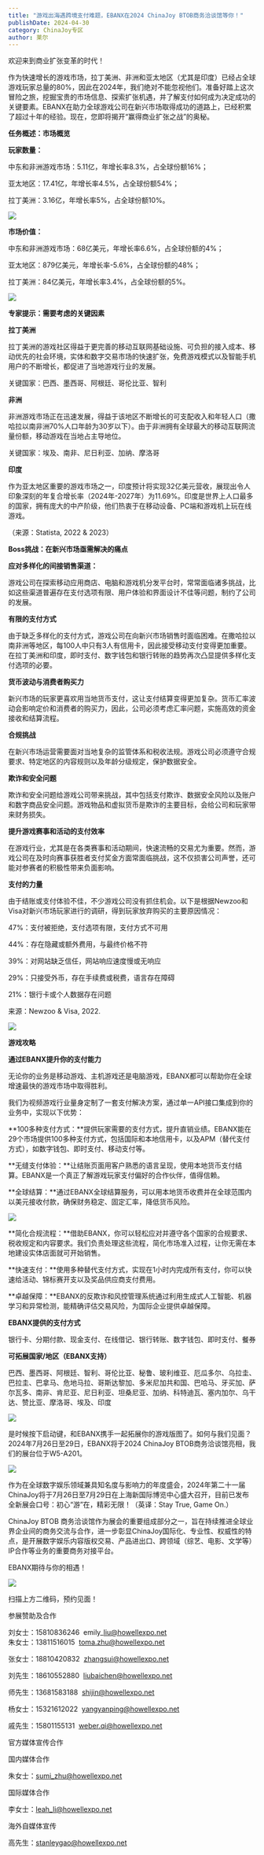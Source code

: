 ```yaml
---
title: "游戏出海遇跨境支付难题，EBANX在2024 ChinaJoy BTOB商务洽谈馆等你！"
publishDate: 2024-04-30
category: ChinaJoy专区
author: 莱尔
---
```


欢迎来到商业扩张变革的时代！

作为快速增长的游戏市场，拉丁美洲、非洲和亚太地区（尤其是印度）已经占全球游戏玩家总量的80%，因此在2024年，我们绝对不能忽视他们。准备好踏上这次冒险之旅，挖掘宝贵的市场信息、探索扩张机遇，并了解支付如何成为决定成功的关键要素。EBANX在助力全球游戏公司在新兴市场取得成功的道路上，已经积累了超过十年的经验。现在，您即将揭开“赢得商业扩张之战”的奥秘。

**任务概述：市场概览**

**玩家数量：**

中东和非洲游戏市场：5.11亿，年增长率8.3%，占全球份额16%；

亚太地区：17.41亿，年增长率4.5%，占全球份额54%；

拉丁美洲：3.16亿，年增长率5%，占全球份额10%。

![](https://ec-net-1251389766.cos.ap-shanghai.myqcloud.com/wp-content/uploads/2024/04/20240430132408597-1024x520.jpg)

**市场价值：**

中东和非洲游戏市场：68亿美元，年增长率6.6%，占全球份额的4%；

亚太地区：879亿美元，年增长率-5.6%，占全球份额的48%；

拉丁美洲：84亿美元，年增长率3.4%，占全球份额的5%。

![](https://ec-net-1251389766.cos.ap-shanghai.myqcloud.com/wp-content/uploads/2024/04/20240430132411476-1024x503.jpg)

**专家提示：需要考虑的关键因素**

**拉丁美洲**

拉丁美洲的游戏社区得益于更完善的移动互联网基础设施、可负担的接入成本、移动优先的社会环境，实体和数字交易市场的快速扩张，免费游戏模式以及智能手机用户的不断增长，都促进了当地游戏行业的发展。

关键国家：巴西、墨西哥、阿根廷、哥伦比亚、智利

**非洲**

非洲游戏市场正在迅速发展，得益于该地区不断增长的可支配收入和年轻人口（撒哈拉以南非洲70%人口年龄为30岁以下）。由于非洲拥有全球最大的移动互联网流量份额，移动游戏在当地占主导地位。

关键国家：埃及、南非、尼日利亚、加纳、摩洛哥

**印度**

作为亚太地区重要的游戏市场之一，印度预计将实现32亿美元营收，展现出令人印象深刻的年复合增长率（2024年-2027年）为11.69%。印度是世界上人口最多的国家，拥有庞大的中产阶级，他们热衷于在移动设备、PC端和游戏机上玩在线游戏。

（来源：Statista, 2022 & 2023）

**Boss挑战：在新兴市场亟需解决的痛点**

**应对多样化的间接销售渠道：**

游戏公司在探索移动应用商店、电脑和游戏机分发平台时，常常面临诸多挑战，比如这些渠道普遍存在支付选项有限、用户体验和界面设计不佳等问题，制约了公司的发展。

**有限的支付方式**

由于缺乏多样化的支付方式，游戏公司在向新兴市场销售时面临困难。在撒哈拉以南非洲等地区，每100人中只有3人有信用卡，因此接受移动支付变得更加重要。在拉丁美洲和印度，即时支付、数字钱包和银行转账的趋势再次凸显提供多样化支付选项的必要。

**货币波动与消费者购买力**

新兴市场的玩家更喜欢用当地货币支付，这让支付结算变得更加复杂。货币汇率波动会影响定价和消费者的购买力，因此，公司必须考虑汇率问题，实施高效的资金接收和结算流程。

**合规挑战**

在新兴市场运营需要面对当地复杂的监管体系和税收法规。游戏公司必须遵守合规要求、特定地区的内容规则以及年龄分级规定，保护数据安全。

**欺诈和安全问题**

欺诈和安全问题给游戏公司带来挑战，其中包括支付欺诈、数据安全风险以及账户和数字商品安全问题。游戏物品和虚拟货币是欺诈的主要目标，会给公司和玩家带来财务损失。

**提升游戏赛事和活动的支付效率**

在游戏行业，尤其是在各类赛事和活动期间，快速流畅的交易尤为重要。然而，游戏公司在及时向赛事获胜者支付奖金方面常面临挑战，这不仅损害公司声誉，还可能对参赛者的积极性带来负面影响。

**支付的力量**

由于结账或支付体验不佳，不少游戏公司没有抓住机会。以下是根据Newzoo和Visa对新兴市场玩家进行的调研，得到玩家放弃购买的主要原因情况：

47%：支付被拒绝，支付选项有限，支付方式不可用

44%：存在隐藏或额外费用，与最终价格不符

39%：对网站缺乏信任，网站响应速度慢或无响应

29%：只接受外币，存在手续费或税费，语言存在障碍

21%：银行卡或个人数据存在问题

来源：Newzoo & Visa, 2022.

![](https://ec-net-1251389766.cos.ap-shanghai.myqcloud.com/wp-content/uploads/2024/04/20240430132414454-1024x524.jpg)

**游戏攻略**

**通过EBANX提升你的支付能力**

无论你的业务是移动游戏、主机游戏还是电脑游戏，EBANX都可以帮助你在全球增速最快的游戏市场中取得胜利。

我们为视频游戏行业量身定制了一套支付解决方案，通过单一API接口集成到你的业务中，实现以下优势：

**100多种支付方式：**提供玩家需要的支付方式，提升直销业绩。EBANX能在29个市场提供100多种支付方式，包括国际和本地信用卡，以及APM（替代支付方式），如数字钱包、即时支付、移动支付等。

**无缝支付体验：**让结账页面用客户熟悉的语言呈现，使用本地货币支付结算。EBANX是一个真正了解游戏玩家支付偏好的合作伙伴，值得信赖。

**全球结算：**通过EBANX全球结算服务，可以用本地货币收费并在全球范围内以美元接收付款，确保财务稳定、固定汇率，降低货币风险。

![](https://ec-net-1251389766.cos.ap-shanghai.myqcloud.com/wp-content/uploads/2024/04/20240430132416745-1024x683.jpg)

**简化合规流程：**借助EBANX，你可以轻松应对并遵守各个国家的合规要求、税收规定和内容要求。我们负责处理这些流程，简化市场准入过程，让你无需在本地建设实体店面就可开始销售。

**快速支付：**使用多种替代支付方式，实现在1小时内完成所有支付，你可以快速给活动、锦标赛开支以及奖品供应商支付费用。

**卓越保障：**EBANX的反欺诈和风控管理系统通过利用生成式人工智能、机器学习和异常检测，能精确评估交易风险，为国际企业提供卓越保障。

**EBANX提供的支付方式**

银行卡、分期付款、现金支付、在线借记、银行转账、数字钱包、即时支付、餐券

**可拓展国家/地区（EBANX支持）**

巴西、墨西哥、阿根廷、智利、哥伦比亚、秘鲁、玻利维亚、厄瓜多尔、乌拉圭、巴拉圭、巴拿马、危地马拉、哥斯达黎加、多米尼加共和国、巴哈马、牙买加、萨尔瓦多、南非、肯尼亚、尼日利亚、坦桑尼亚、加纳、科特迪瓦、塞内加尔、乌干达、赞比亚、摩洛哥、埃及、印度

![](https://ec-net-1251389766.cos.ap-shanghai.myqcloud.com/wp-content/uploads/2024/04/20240430132421122.jpg)

是时候按下启动键，和EBANX携手一起拓展你的游戏版图了。如何与我们见面？2024年7月26日至29日，EBANX将于2024 ChinaJoy BTOB商务洽谈馆亮相，我们的展台位于W5-A201。

![](https://ec-net-1251389766.cos.ap-shanghai.myqcloud.com/wp-content/uploads/2024/04/20240430132423188.jpg)

作为在全球数字娱乐领域兼具知名度与影响力的年度盛会，2024年第二十一届ChinaJoy将于7月26日至7月29日在上海新国际博览中心盛大召开，目前已发布全新展会口号：初心“游”在，精彩无限！（英译：Stay True, Game On.）

ChinaJoy BTOB 商务洽谈馆作为展会的重要组成部分之一，旨在持续推进全球业界企业间的商务交流与合作，进一步彰显ChinaJoy国际化、专业性、权威性的特点，是开展数字娱乐内容版权交易、产品进出口、跨领域（综艺、电影、文学等）IP合作等业务的重要商务对接平台。

EBANX期待与你的相遇！

![](https://ec-net-1251389766.cos.ap-shanghai.myqcloud.com/wp-content/uploads/2024/04/20240430132426827.jpg)

扫描上方二维码，预约见面！

参展赞助及合作

刘女士：15810836246  emily\_liu@howellexpo.net  
朱女士：13811516015  toma.zhu@howellexpo.net

张女士：18810420832  zhangsui@howellexpo.net

刘先生：18610552880  liubaichen@howellexpo.net

师先生：13681583188  shijin@howellexpo.net

杨女士：15321612022  yangyanping@howellexpo.net

戚先生：15801155131  weber.qi@howellexpo.net  
  

官方媒体宣传合作

国内媒体合作

朱女士：[sumi\_zhu@howellexpo.net](mailto:sumi_zhu@howellexpo.net)

国际媒体合作

李女士：[leah\_li@howellexpo.net](mailto:leah_li@howellexpo.net)

海外自媒体宣传

高先生：stanleygao@howellexpo.net
